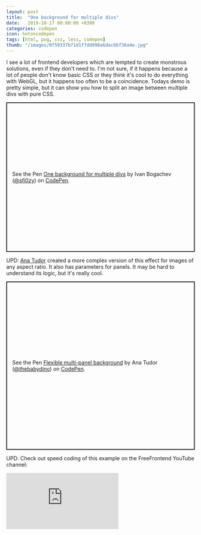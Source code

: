 ```yaml
---
layout: post
title:  "One background for multiple divs"
date:   2019-10-17 00:00:00 +0300
categories: codepen
icon: hotoncodepen
tags: [html, pug, css, less, codepen]
thumb: "/images/0f59337b71d1f7dd998a6dac6bf36a4e.jpg"
---
```



I see a lot of frontend developers which are tempted to create monstrous solutions, even if they don't need to. I'm not sure, if it happens because a lot of people don't know basic CSS or they think it's cool to do everything with WebGL, but it happens too often to be a coincidence. Todays demo is pretty simple, but it can show you how to split an image between multiple divs with pure CSS.


<p class='codepen' data-height='400' data-theme-id='light' data-default-tab='result' data-user='sfi0zy' data-slug-hash='XWWKqWZ' style='height: 400px; box-sizing: border-box; display: flex; align-items: center; justify-content: center; border: 2px solid; margin: 1em 0; padding: 1em;' data-pen-title='One background for multiple divs'>
  <span>See the Pen <a href='https://codepen.io/sfi0zy/pen/XWWKqWZ'>
  One background for multiple divs</a> by Ivan Bogachev (<a href='https://codepen.io/sfi0zy'>@sfi0zy</a>)
  on <a href='https://codepen.io'>CodePen</a>.</span>
</p>


UPD: <a href='https://twitter.com/anatudor'>Ana Tudor</a> created a more complex version of this effect for images of any aspect ratio. It also has parameters for panels. It may be hard to understand its logic, but it's really cool.


<p class='codepen' data-height='450' data-theme-id='light' data-default-tab='css,result' data-user='thebabydino' data-slug-hash='BaaLZjq' style='height: 450px; box-sizing: border-box; display: flex; align-items: center; justify-content: center; border: 2px solid; margin: 1em 0; padding: 1em;' data-pen-title='Flexible multi-panel background'>
  <span>See the Pen <a href='https://codepen.io/thebabydino/pen/BaaLZjq'>
  Flexible multi-panel background</a> by Ana Tudor (<a href='https://codepen.io/thebabydino'>@thebabydino</a>)
  on <a href='https://codepen.io'>CodePen</a>.</span>
</p>

UPD: Check out speed coding of this example on the FreeFrontend YouTube channel:

<div class='youtube-wrapper'>
    <iframe src="https://www.youtube.com/embed/OqmMff6f9_A" frameborder="0" allowfullscreen></iframe>
</div>

<script async src='https://static.codepen.io/assets/embed/ei.js'></script>

